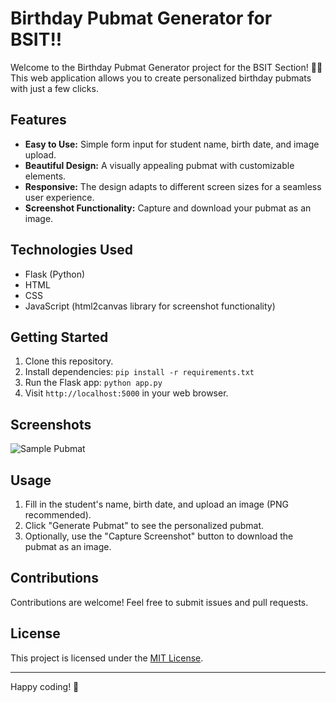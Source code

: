 # Birthday Pubmat Generator for BSIT!!

Welcome to the Birthday Pubmat Generator project for the BSIT Section! 🎉✨ This web application allows you to create personalized birthday pubmats with just a few clicks.

## Features

- **Easy to Use:** Simple form input for student name, birth date, and image upload.
- **Beautiful Design:** A visually appealing pubmat with customizable elements.
- **Responsive:** The design adapts to different screen sizes for a seamless user experience.
- **Screenshot Functionality:** Capture and download your pubmat as an image.

## Technologies Used

- Flask (Python)
- HTML
- CSS
- JavaScript (html2canvas library for screenshot functionality)

## Getting Started

1. Clone this repository.
2. Install dependencies: `pip install -r requirements.txt`
3. Run the Flask app: `python app.py`
4. Visit `http://localhost:5000` in your web browser.

## Screenshots

![Sample Pubmat]([screenshots/sample_pubmat.png](https://github.com/Jayson056/MyProjects/blob/master/Project2/Happy%20Birthday/samplePUBMAT/YourSaveIT.png))

## Usage

1. Fill in the student's name, birth date, and upload an image (PNG recommended).
2. Click "Generate Pubmat" to see the personalized pubmat.
3. Optionally, use the "Capture Screenshot" button to download the pubmat as an image.

## Contributions

Contributions are welcome! Feel free to submit issues and pull requests.

## License

This project is licensed under the [MIT License](LICENSE).

---

Happy coding! 🚀
